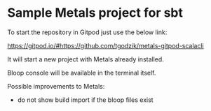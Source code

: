 # Sample Metals project for sbt

To start the repository in Gitpod just use the below link:

https://gitpod.io/#https://github.com/tgodzik/metals-gitpod-scalacli

It will start a new project with Metals already installed.

Bloop console will be available in the terminal itself.

Possible improvements to Metals:
- do not show build import if the bloop files exist
